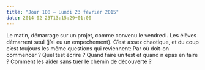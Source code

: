 ```yaml
---
title: "Jour 108 — Lundi 23 février 2015"
date: 2014-02-23T13:15:29+01:00
---
```



Le matin, démarrage sur un projet, comme convenu le vendredi. Les élèves
démarrent seul (j’ai eu un empechement). C’est assez chaotique, et du
coup c’est toujours les même questions qui reviennent: Par où doit-on
commencer ? Quel test écrire ? Quand faire un test et quand n epas en
faire ? Comment les aider sans tuer le chemin de découverte ?


